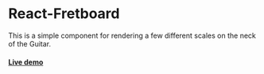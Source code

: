 # React-Fretboard

This is a simple component for rendering a few different scales on the neck of the Guitar.

####  [Live demo](http://kodemonki.com/content/react/fretboard/)
